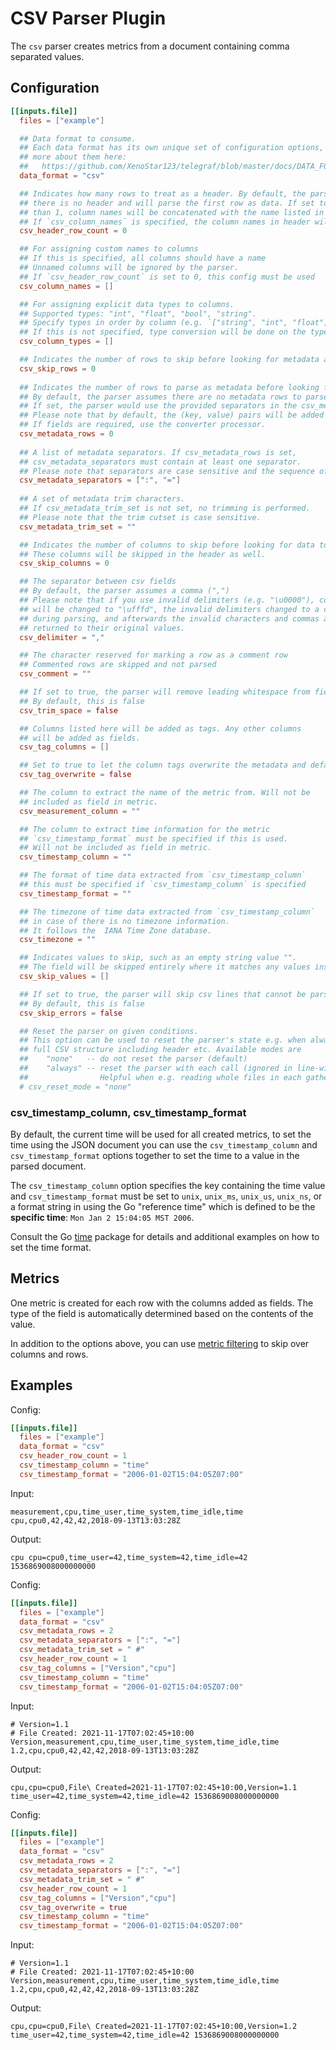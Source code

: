 # CSV Parser Plugin

The `csv` parser creates metrics from a document containing comma separated
values.

## Configuration

```toml
[[inputs.file]]
  files = ["example"]

  ## Data format to consume.
  ## Each data format has its own unique set of configuration options, read
  ## more about them here:
  ##   https://github.com/XenoStar123/telegraf/blob/master/docs/DATA_FORMATS_INPUT.md
  data_format = "csv"

  ## Indicates how many rows to treat as a header. By default, the parser assumes
  ## there is no header and will parse the first row as data. If set to anything more
  ## than 1, column names will be concatenated with the name listed in the next header row.
  ## If `csv_column_names` is specified, the column names in header will be overridden.
  csv_header_row_count = 0

  ## For assigning custom names to columns
  ## If this is specified, all columns should have a name
  ## Unnamed columns will be ignored by the parser.
  ## If `csv_header_row_count` is set to 0, this config must be used
  csv_column_names = []

  ## For assigning explicit data types to columns.
  ## Supported types: "int", "float", "bool", "string".
  ## Specify types in order by column (e.g. `["string", "int", "float"]`)
  ## If this is not specified, type conversion will be done on the types above.
  csv_column_types = []

  ## Indicates the number of rows to skip before looking for metadata and header information.
  csv_skip_rows = 0
  
  ## Indicates the number of rows to parse as metadata before looking for header information. 
  ## By default, the parser assumes there are no metadata rows to parse. 
  ## If set, the parser would use the provided separators in the csv_metadata_separators to look for metadata.
  ## Please note that by default, the (key, value) pairs will be added as tags. 
  ## If fields are required, use the converter processor.
  csv_metadata_rows = 0
  
  ## A list of metadata separators. If csv_metadata_rows is set,
  ## csv_metadata_separators must contain at least one separator.
  ## Please note that separators are case sensitive and the sequence of the seperators are respected.
  csv_metadata_separators = [":", "="]
  
  ## A set of metadata trim characters. 
  ## If csv_metadata_trim_set is not set, no trimming is performed.
  ## Please note that the trim cutset is case sensitive.
  csv_metadata_trim_set = ""

  ## Indicates the number of columns to skip before looking for data to parse.
  ## These columns will be skipped in the header as well.
  csv_skip_columns = 0

  ## The separator between csv fields
  ## By default, the parser assumes a comma (",")
  ## Please note that if you use invalid delimiters (e.g. "\u0000"), commas
  ## will be changed to "\ufffd", the invalid delimiters changed to a comma
  ## during parsing, and afterwards the invalid characters and commas are
  ## returned to their original values.
  csv_delimiter = ","

  ## The character reserved for marking a row as a comment row
  ## Commented rows are skipped and not parsed
  csv_comment = ""

  ## If set to true, the parser will remove leading whitespace from fields
  ## By default, this is false
  csv_trim_space = false

  ## Columns listed here will be added as tags. Any other columns
  ## will be added as fields.
  csv_tag_columns = []

  ## Set to true to let the column tags overwrite the metadata and default tags.
  csv_tag_overwrite = false

  ## The column to extract the name of the metric from. Will not be
  ## included as field in metric.
  csv_measurement_column = ""

  ## The column to extract time information for the metric
  ## `csv_timestamp_format` must be specified if this is used.
  ## Will not be included as field in metric.
  csv_timestamp_column = ""

  ## The format of time data extracted from `csv_timestamp_column`
  ## this must be specified if `csv_timestamp_column` is specified
  csv_timestamp_format = ""

  ## The timezone of time data extracted from `csv_timestamp_column`
  ## in case of there is no timezone information.
  ## It follows the  IANA Time Zone database.
  csv_timezone = ""

  ## Indicates values to skip, such as an empty string value "".
  ## The field will be skipped entirely where it matches any values inserted here.
  csv_skip_values = []

  ## If set to true, the parser will skip csv lines that cannot be parsed.
  ## By default, this is false
  csv_skip_errors = false

  ## Reset the parser on given conditions.
  ## This option can be used to reset the parser's state e.g. when always reading a
  ## full CSV structure including header etc. Available modes are
  ##    "none"   -- do not reset the parser (default)
  ##    "always" -- reset the parser with each call (ignored in line-wise parsing)
  ##                Helpful when e.g. reading whole files in each gather-cycle.
  # csv_reset_mode = "none"
  ```

### csv_timestamp_column, csv_timestamp_format

By default, the current time will be used for all created metrics, to set the
time using the JSON document you can use the `csv_timestamp_column` and
`csv_timestamp_format` options together to set the time to a value in the parsed
document.

The `csv_timestamp_column` option specifies the key containing the time value
and `csv_timestamp_format` must be set to `unix`, `unix_ms`, `unix_us`,
`unix_ns`, or a format string in using the Go "reference time" which is defined
to be the **specific time**: `Mon Jan 2 15:04:05 MST 2006`.

Consult the Go [time][time parse] package for details and additional examples
on how to set the time format.

## Metrics

One metric is created for each row with the columns added as fields.  The type
of the field is automatically determined based on the contents of the value.

In addition to the options above, you can use [metric filtering][] to skip over
columns and rows.

## Examples

Config:

```toml
[[inputs.file]]
  files = ["example"]
  data_format = "csv"
  csv_header_row_count = 1
  csv_timestamp_column = "time"
  csv_timestamp_format = "2006-01-02T15:04:05Z07:00"
```

Input:

```csv
measurement,cpu,time_user,time_system,time_idle,time
cpu,cpu0,42,42,42,2018-09-13T13:03:28Z
```

Output:

```text
cpu cpu=cpu0,time_user=42,time_system=42,time_idle=42 1536869008000000000
```

Config:

```toml
[[inputs.file]]
  files = ["example"]
  data_format = "csv"
  csv_metadata_rows = 2
  csv_metadata_separators = [":", "="]
  csv_metadata_trim_set = " #"
  csv_header_row_count = 1
  csv_tag_columns = ["Version","cpu"]
  csv_timestamp_column = "time"
  csv_timestamp_format = "2006-01-02T15:04:05Z07:00"
```

Input:

```csv
# Version=1.1
# File Created: 2021-11-17T07:02:45+10:00
Version,measurement,cpu,time_user,time_system,time_idle,time
1.2,cpu,cpu0,42,42,42,2018-09-13T13:03:28Z
```

Output:

```text
cpu,cpu=cpu0,File\ Created=2021-11-17T07:02:45+10:00,Version=1.1 time_user=42,time_system=42,time_idle=42 1536869008000000000
```

Config:

```toml
[[inputs.file]]
  files = ["example"]
  data_format = "csv"
  csv_metadata_rows = 2
  csv_metadata_separators = [":", "="]
  csv_metadata_trim_set = " #"
  csv_header_row_count = 1
  csv_tag_columns = ["Version","cpu"]
  csv_tag_overwrite = true
  csv_timestamp_column = "time"
  csv_timestamp_format = "2006-01-02T15:04:05Z07:00"
```

Input:

```csv
# Version=1.1
# File Created: 2021-11-17T07:02:45+10:00
Version,measurement,cpu,time_user,time_system,time_idle,time
1.2,cpu,cpu0,42,42,42,2018-09-13T13:03:28Z
```

Output:

```text
cpu,cpu=cpu0,File\ Created=2021-11-17T07:02:45+10:00,Version=1.2 time_user=42,time_system=42,time_idle=42 1536869008000000000
```

[time parse]: https://pkg.go.dev/time#Parse
[metric filtering]: /docs/CONFIGURATION.md#metric-filtering

